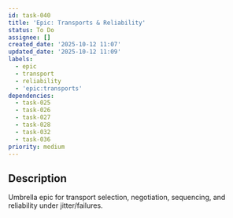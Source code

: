```yaml
---
id: task-040
title: 'Epic: Transports & Reliability'
status: To Do
assignee: []
created_date: '2025-10-12 11:07'
updated_date: '2025-10-12 11:09'
labels:
  - epic
  - transport
  - reliability
  - 'epic:transports'
dependencies:
  - task-025
  - task-026
  - task-027
  - task-028
  - task-032
  - task-036
priority: medium
---
```


## Description

<!-- SECTION:DESCRIPTION:BEGIN -->
Umbrella epic for transport selection, negotiation, sequencing, and reliability under jitter/failures.
<!-- SECTION:DESCRIPTION:END -->
